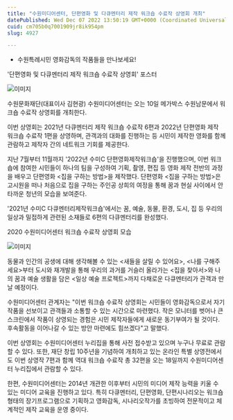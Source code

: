 ```yaml
---
title: "수원미디어센터, 단편영화 및 다큐멘터리 제작 워크숍 수료작 상영회 개최"
datePublished: Wed Dec 07 2022 13:50:19 GMT+0000 (Coordinated Universal Time)
cuid: cm705b0q7001909jr8ik954pm
slug: 4927

---
```



- 수원특례시민 영화감독의 작품들을 만나보세요!

'단편영화 및 다큐멘터리 제작 워크숍 수료작 상영회' 포스터

![이미지](https://cdn.hashnode.com/res/hashnode/image/upload/v1739257995042/0919bdd5-3cab-4129-bdf1-6ad90d2d445e.jpeg)

수원문화재단(대표이사 김현광) 수원미디어센터는 오는 10일 메가박스 수원남문에서 워크숍 수료작 상영회를 개최한다.

이번 상영회는 2021년 다큐멘터리 제작 워크숍 수료작 6편과 2022년 단편영화 제작 워크숍 수료작 1편을 상영하며, 관객과의 대화를 진행하는 등 시민이 제작한 영화를 함께 관람하고 제작자 간의 네트워크 기회를 제공한다.

지난 7월부터 11월까지 '2022년 수미C 단편영화제작워크숍'을 진행했으며, 이번 워크숍에 참여한 시민들이 하나의 팀을 구성하여 기획, 촬영, 편집 등 영화 제작 전반의 과정을 배우고 단편영화 <집을 구하는 방법>을 제작했다. 단편영화 <집을 구하는 방법>은 고시원을 떠나 처음으로 집을 구하는 주인공 상희의 여정을 통해 꿈과 현실 사이에서 안타까운 청년의 모습을 보여준다.

'2021년 수미C 다큐멘터리제작워크숍'에서는 꿈, 예술, 동물, 환경, 도시, 집 등 우리의 일상과 밀접하게 관련된 소재들로 6편의 다큐멘터리를 완성했다.

2020 수원미디어센터 워크숍 수료작 상영회 모습

![이미지](https://cdn.hashnode.com/res/hashnode/image/upload/v1739257997218/7393af84-be95-49a8-bf2d-a269b26470d9.jpeg)

동물과 인간의 공생에 대해 생각해볼 수 있는 <새들을 살릴 수 있어요>, <나를 구해주세요>부터 도시와 재개발을 통해 우리의 과거를 거슬러 올라가는 <집을 찾아서>와 나의 꿈과 예술 생활을 담은 <일상 예술 프로젝트>까지 다채로운 다큐멘터리가 관객과 만날 예정이다.

수원미디어센터 관계자는 "이번 워크숍 수료작 상영회는 시민들이 영화감독으로서 자기 작품을 선보이고 관객들과 소통할 수 있는 시간으로 마련했다. 작은 모니터를 벗어나 큰 스크린에서 작품이 상영되는 경험은 시민 제작자들에게 새로운 동기부여가 될 것이다. 후속활동을 이어나갈 수 있는 방안 마련에도 힘쓰겠다"고 말했다.

이번 상영회는 수원미디어센터 누리집을 통해 사전 접수받고 있으며 누구나 무료로 관람할 수 있다. 또한, 재단 창립 10주년을 기념하여 개최하고 있는 온라인 특별 상영전에서도 이번 상영작 7편과 함께 역대 워크숍 수료작 총 32편을 오는 18일까지 수원미디어센터 누리집에서 관람할 수 있다.

한편, 수원미디어센터는 2014년 개관한 이후부터 시민의 미디어 제작 능력을 키울 수 있는 미디어 교육을 진행하고 있다. 특히 다큐멘터리, 단편영화, 단편시나리오는 워크숍 형태의 장기프로그램으로 기획하고 영화감독, 시나리오작가를 초빙하여 전문적이고 체계적인 제작 교육을 운영 중이다.